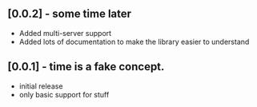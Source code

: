 ## [0.0.2] - some time later
* Added multi-server support
* Added lots of documentation to make the library easier to understand

## [0.0.1] - time is a fake concept.

* initial release
* only basic support for stuff
